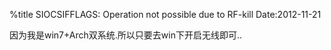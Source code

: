 %title SIOCSIFFLAGS: Operation not possible due to RF-kill
Date:2012-11-21

因为我是win7+Arch双系统.所以只要去win下开启无线即可..
